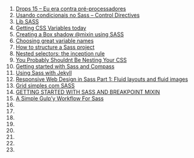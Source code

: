 1. [Drops 15 – Eu era contra pré-processadores](http://tableless.com.br/drops-15-eu-era-contra-pre-processadores/)
1. [Usando condicionais no Sass – Control Directives](http://tableless.com.br/usando-condicionais-sass-control-directives/)
1. [Lib SASS](http://libsass.org/)
1. [Getting CSS Variables today](http://css3.bradshawenterprises.com/blog/css-variables/)
1. [Creating a Box shadow @mixin using SASS](http://stackoverflow.com/questions/10435056/creating-a-box-shadow-mixin-using-sass)
1. [Choosing great variable names](http://thesassway.com/beginner/variable-naming)
1. [How to structure a Sass project](http://thesassway.com/beginner/how-to-structure-a-sass-project)
1. [Nested selectors: the inception rule](http://thesassway.com/beginner/the-inception-rule)
1. [You Probably Shouldnt Be Nesting Your CSS](http://sriharisriraman.in/blog/2013/09/08/dont-nest-css/)
1. [Getting started with Sass and Compass](http://thesassway.com/beginner/getting-started-with-sass-and-compass)
1. [Using Sass with Jekyll](http://markdotto.com/2014/09/25/sass-and-jekyll/)
1. [Responsive Web Design in Sass Part 1: Fluid layouts and fluid images](http://thesassway.com/intermediate/responsive-web-design-part-1)
1. [Grid simples com SASS](http://tableless.com.br/grid-simples-com-sass/)
1. [GETTING STARTED WITH SASS AND BREAKPOINT MIXIN](http://responsivedesign.is/develop/getting-started-with-sass)
1. [A Simple Gulp’y Workflow For Sass](http://www.sitepoint.com/simple-gulpy-workflow-sass/)
1.
1.
1.
1.
1.
1.
1.
1.
